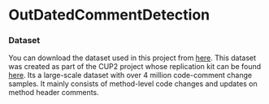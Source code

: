 # OutDatedCommentDetection

### Dataset
You can download the dataset used in this project from [here](https://drive.google.com/drive/folders/1FKhZTQzkj-QpTdPE9f_L9Gn_pFP_EdBi). This dataset was created as part of the CUP2 project whose replication kit can be found [here](https://github.com/Tbabm/CUP2). Its a large-scale dataset with over 4 million code-comment change samples. It mainly consists of method-level code changes and updates on method header comments. 
